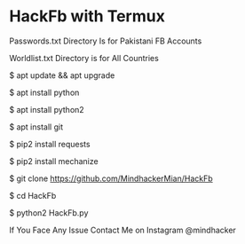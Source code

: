 # HackFb with Termux
Passwords.txt Directory Is for Pakistani FB Accounts

Worldlist.txt Directory is for All Countries

$ apt update && apt upgrade

$ apt install python

$ apt install python2

$ apt install git

$ pip2 install requests

$ pip2 install mechanize

$ git clone https://github.com/MindhackerMian/HackFb

$ cd HackFb

$ python2 HackFb.py

If You Face Any Issue Contact Me on Instagram @mindhacker
